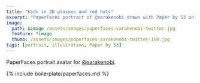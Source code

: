 ```yaml
---
title: "Kids in 3D glasses and red hats"
excerpt: "PaperFaces portrait of @sarakenobi drawn with Paper by 53 on an iPad."
image: 
  path: &image /assets/images/paperfaces-sarakenobi-twitter.jpg 
  feature: *image
  thumb: /assets/images/paperfaces-sarakenobi-twitter-150.jpg
tags: [portrait, illustration, Paper by 53]
---
```


PaperFaces portrait avatar for [@sarakenobi](http://twitter.com/sarakenobi).

{% include boilerplate/paperfaces.md %}
